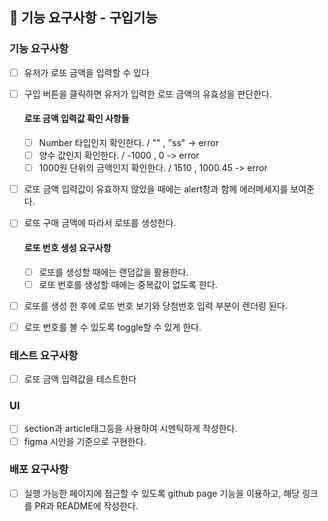## 🎯 기능 요구사항 - 구입기능

### 기능 요구사항

- [ ] 유저가 로또 금액을 입력할 수 있다
- [ ] 구입 버튼을 클릭하면 유저가 입력한 로또 금액의 유효성을 판단한다.

  #### 로또 금액 입력값 확인 사항들

  - [ ] Number 타입인지 확인한다. / "" , "ss" -> error
  - [ ] 양수 값인지 확인한다. / -1000 , 0 -> error
  - [ ] 1000원 단위의 금액인지 확인한다. / 1510 , 1000.45 -> error

- [ ] 로또 금액 입력값이 유효하지 않았을 때에는 alert창과 함께 에러메세지를 보여준다.
- [ ] 로또 구매 금액에 따라서 로또를 생성한다.

  #### 로또 번호 생성 요구사항

  - [ ] 로또를 생성할 때에는 랜덤값을 활용한다.
  - [ ] 로또 번호를 생성할 때에는 중복값이 없도록 한다.

- [ ] 로또를 생성 한 후에 로또 번호 보기와 당첨번호 입력 부분이 렌더링 된다.
- [ ] 로또 번호를 볼 수 있도록 toggle할 수 있게 한다.

### 테스트 요구사항

- [ ] 로또 금액 입력값을 테스트한다

### UI

- [ ] section과 article태그등을 사용하여 시멘틱하게 작성한다.
- [ ] figma 시안을 기준으로 구현한다.

### 배포 요구사항

- [ ] 실행 가능한 페이지에 접근할 수 있도록 github page 기능을 이용하고, 해당 링크를 PR과 README에 작성한다.

